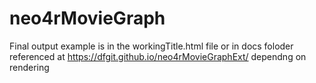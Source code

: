# neo4rMovieGraph
Final output example is in the workingTitle.html file or in docs foloder referenced at https://dfgit.github.io/neo4rMovieGraphExt/  dependng on rendering
